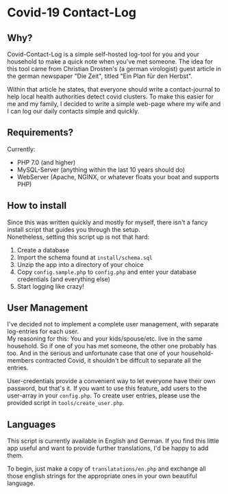# Covid-19 Contact-Log

## Why?

Covid-Contact-Log is a simple self-hosted log-tool for you and your household
to make a quick note when you've met someone. The idea for this tool came from
Christian Drosten's (a german virologist) guest article in the german newspaper
"Die Zeit", titled "Ein Plan für den Herbst".

Within that article he states, that everyone should write a contact-journal to
help local health authorities detect covid clusters. To make this easier for me
and my family, I decided to write a simple web-page where my wife and I can log
our daily contacts simple and quickly.

## Requirements?

Currently:

* PHP 7.0 (and higher)
* MySQL-Server (anything within the last 10 years should do)
* WebServer (Apache, NGINX, or whatever floats your boat and supports PHP)

## How to install

Since this was written quickly and mostly for myself, there isn't
a fancy install script that guides you through the setup.   
Nonetheless, setting this script up is not that hard:

1. Create a database
2. Import the schema found at ```install/schema.sql```
3. Unzip the app into a directory of your choice
4. Copy ```config.sample.php``` to ```config.php``` and enter your database
   credentials (and everything else)
5. Start logging like crazy!

## User Management

I've decided not to implement a complete user management, with
separate log-entries for each user.  
My reasoning for this: You and your kids/spouse/etc.
live in the same household. So if one of you has met someone,
the other one probably has too. And in the serious and unfortunate
case that one of your household-members contracted Covid,
it shouldn't be diffcult to separate all the entries.

User-credentials provide a convenient way to let everyone have
their own password, but that's it. If you want to use this feature,
add users to the user-array in your ```config.php```.
To create user entries, please use the provided script in ```tools/create_user.php```.

## Languages

This script is currently available in English and German.
If you find this little app useful and want to provide further
translations, I'd be happy to add them.

To begin, just make a copy of ```translatations/en.php``` and exchange all
those english strings for the appropriate ones in your own beautiful language.
